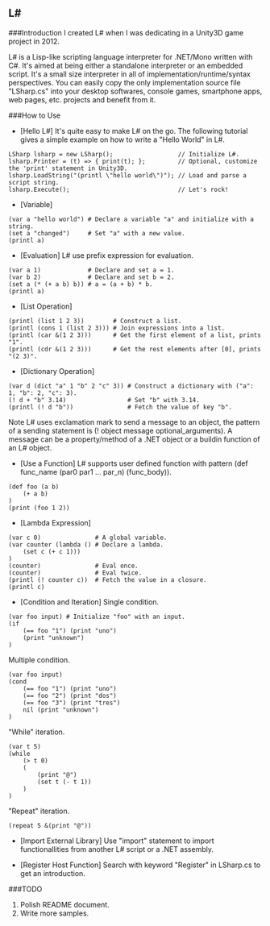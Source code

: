 L#
------------

###Introduction
I created L# when I was dedicating in a Unity3D game project in 2012.

L# is a Lisp-like scripting language interpreter for .NET/Mono written with C#.
It's aimed at being either a standalone interpreter or an embedded script. It's
a small size interpreter in all of implementation/runtime/syntax perspectives.
You can easily copy the only implementation source file "LSharp.cs" into your
desktop softwares, console games, smartphone apps, web pages, etc. projects and
benefit from it.

###How to Use
* [Hello L#]
It's quite easy to make L# on the go. The following tutorial gives a simple
example on how to write a "Hello World" in L#.

```
LSharp lsharp = new LSharp();                  // Initialize L#.
lsharp.Printer = (t) => { print(t); };         // Optional, customize the 'print' statement in Unity3D.
lsharp.LoadString("(printl \"hello world\")"); // Load and parse a script string.
lsharp.Execute();                              // Let's rock!
```

* [Variable]
```
(var a "hello world") # Declare a variable "a" and initialize with a string.
(set a "changed")     # Set "a" with a new value.
(printl a)
```

* [Evaluation]
L# use prefix expression for evaluation.

```
(var a 1)             # Declare and set a = 1.
(var b 2)             # Declare and set b = 2.
(set a (* (+ a b) b)) # a = (a + b) * b.
(printl a)
```

* [List Operation]
```
(printl (list 1 2 3))        # Construct a list.
(printl (cons 1 (list 2 3))) # Join expressions into a list.
(printl (car &(1 2 3)))      # Get the first element of a list, prints "1".
(printl (cdr &(1 2 3)))      # Get the rest elements after [0], prints "(2 3)".
```

* [Dictionary Operation]
```
(var d (dict "a" 1 "b" 2 "c" 3)) # Construct a dictionary with ("a": 1, "b": 2, "c": 3).
(! d + "b" 3.14)                 # Set "b" with 3.14.
(printl (! d "b"))               # Fetch the value of key "b".
```

Note L# uses exclamation mark to send a message to an object, the pattern of a
sending statement is (! object message optional_arguments). A message can be a
property/method of a .NET object or a buildin function of an L# object.

* [Use a Function]
L# supports user defined function with pattern (def func_name (par0 par1 ... par_n) (func_body)).

```
(def foo (a b)
    (+ a b)
)
(print (foo 1 2))
```

* [Lambda Expression]
```
(var c 0)               # A global variable.
(var counter (lambda () # Declare a lambda.
    (set c (+ c 1)))
)
(counter)               # Eval once.
(counter)               # Eval twice.
(printl (! counter c))  # Fetch the value in a closure.
(printl c)
```

* [Condition and Iteration]
Single condition.

```
(var foo input) # Initialize "foo" with an input.
(if
    (== foo "1") (print "uno")
    (print "unknown")
)
```

Multiple condition.

```
(var foo input)
(cond
    (== foo "1") (print "uno")
    (== foo "2") (print "dos")
    (== foo "3") (print "tres")
    nil (print "unknown")
)
```

"While" iteration.

```
(var t 5)
(while
    (> t 0)
    (
        (print "@")
        (set t (- t 1))
    )
)
```

"Repeat" iteration.

```
(repeat 5 &(print "@"))
```

* [Import External Library]
Use "import" statement to import functionallities from another L# script or a .NET assembly.

* [Register Host Function]
Search with keyword "Register" in LSharp.cs to get an introduction.

###TODO
1. Polish README document.
2. Write more samples.
